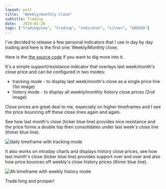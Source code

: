 ```yaml
---
layout: post
title:  "Weekly/monthly close"
subtitle: Trading
date:   2019-02-28
tags: ["tradingview", "trading", "indicator", "silver", "XAGUSD"]
---
```


I've decided to release a few personal indicators that I use in day by day trading and here is the first one: Weekly/Monthly close.

Here is the [the source code](https://www.tradingview.com/script/h2e9xPKm-Weekly-Monthly-Close/) if you want to dig more into it.

It's a simple support/resistance indicator that overlays last week/month's close price and can be configured in two modes:

* tracking mode - to display last week/month's close as a single price line (1st image)
* history mode - to display all weekly/monthly history close prices (2nd image)

Close prices are great deal to me, especially on higher timeframes and I see the price bouncing off these close lines again and again.

See how last month's close (ticker blue line) provides nice resistance and the price forms a double top then consolidates under last week's close line (thiner blue line).

![daily timeframe with tracking mode](/img/weekly-monthly-xagusd.png)

It also works on intraday charts and displays history close prices, see how last month's close (ticker blue line) provides support over and over and also how price bounces off weekly's close history prices (thiner blue line).

![4h timeframe with weekly history mode](/img/weekly-monthly-usdcad.png)



Trade long and prosper!
